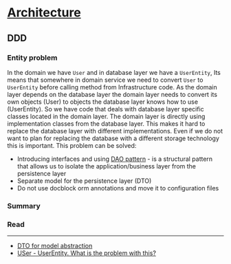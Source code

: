 # [Architecture](README.md)

## DDD

### Entity problem
In the domain we have `User` and in database layer we have a `UserEntity`, Its means that somewhere in domain service we need to convert `User` to `UserEntity` before calling method from Infrastructure code.
As the domain layer depends on the database layer the domain layer needs to convert its own objects (User) to objects the database layer knows how to use (UserEntity). So we have code that deals with database layer specific classes located in the domain layer.
The domain layer is directly using implementation classes from the database layer. This makes it hard to replace the database layer with different implementations. Even if we do not want to plan for replacing the database with a different storage technology this is important.
This problem can be solved:
* Introducing interfaces and using [DAO pattern](https://www.tutorialspoint.com/design_pattern/data_access_object_pattern.htm) - is a structural pattern that allows us to isolate the application/business layer from the persistence layer
* Separate model for the persistence layer (DTO)
* Do not use docblock orm annotations and move it to configuration files

### Summary

### Read

---
* [DTO for model abstraction](https://bitrock.it/blog/from-layered-to-hexagonal-architecture-hands-on.html)
* [USer - UserEntity. What is the problem with this?](https://www.mscharhag.com/architecture/layer-onion-hexagonal-architecture)

